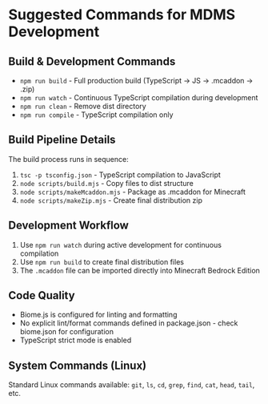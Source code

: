# Suggested Commands for MDMS Development

## Build & Development Commands
- `npm run build` - Full production build (TypeScript → JS → .mcaddon → .zip)
- `npm run watch` - Continuous TypeScript compilation during development  
- `npm run clean` - Remove dist directory
- `npm run compile` - TypeScript compilation only

## Build Pipeline Details
The build process runs in sequence:
1. `tsc -p tsconfig.json` - TypeScript compilation to JavaScript
2. `node scripts/build.mjs` - Copy files to dist structure
3. `node scripts/makeMcaddon.mjs` - Package as .mcaddon for Minecraft
4. `node scripts/makeZip.mjs` - Create final distribution zip

## Development Workflow
1. Use `npm run watch` during active development for continuous compilation
2. Use `npm run build` to create final distribution files
3. The `.mcaddon` file can be imported directly into Minecraft Bedrock Edition

## Code Quality
- Biome.js is configured for linting and formatting
- No explicit lint/format commands defined in package.json - check biome.json for configuration
- TypeScript strict mode is enabled

## System Commands (Linux)
Standard Linux commands available: `git`, `ls`, `cd`, `grep`, `find`, `cat`, `head`, `tail`, etc.
